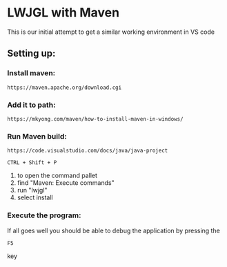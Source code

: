 # LWJGL with Maven
This is our initial attempt to get a similar working environment in VS code

## Setting up: 
### Install maven: 
```
https://maven.apache.org/download.cgi
```
### Add it to path: 
```
https://mkyong.com/maven/how-to-install-maven-in-windows/
```
### Run Maven build:
```
https://code.visualstudio.com/docs/java/java-project
```
```
CTRL + Shift + P 
```
1. to open the command pallet
2. find "Maven: Execute commands"
3. run "lwjgl"
4. select install

### Execute the program: 
If all goes well you should be able to debug the application by pressing the 
```
F5
```
key